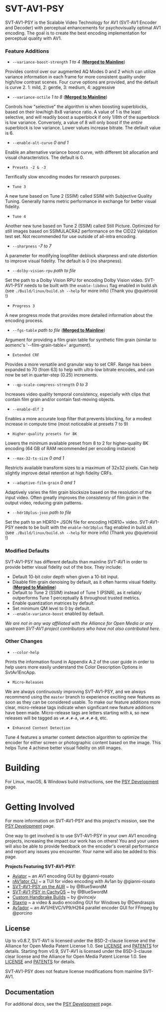 # SVT-AV1-PSY

SVT-AV1-PSY is the Scalable Video Technology for AV1 (SVT-AV1 Encoder and Decoder) with perceptual enhancements for psychovisually optimal AV1 encoding. The goal is to create the best encoding implementation for perceptual quality with AV1.

### Feature Additions

- `--variance-boost-strength` *1 to 4* (**[Merged to Mainline](https://gitlab.com/AOMediaCodec/SVT-AV1/-/merge_requests/2195)**)

Provides control over our augmented AQ Modes 0 and 2 which can utilize variance information in each frame for more consistent quality under high/low contrast scenes. Four curve options are provided, and the default is curve 2. 1: mild, 2: gentle, 3: medium, 4: aggressive

- `--variance-octile` *1 to 8* (**[Merged to Mainline](https://gitlab.com/AOMediaCodec/SVT-AV1/-/merge_requests/2195)**)

Controls how "selective" the algorithm is when boosting superblocks, based on their low/high 8x8 variance ratio. A value of 1 is the least selective, and will readily boost a superblock if only 1/8th of the superblock is low variance. Conversely, a value of 8 will only boost if the *entire* superblock is low variance. Lower values increase bitrate. The default value is 6.

- `--enable-alt-curve` *0 and 1*

Enable an alternative variance boost curve, with different bit allocation and visual characteristics. The default is 0.

- `Presets -2 & -3`

Terrifically slow encoding modes for research purposes.

- `Tune 3`

A new tune based on Tune 2 (SSIM) called SSIM with Subjective Quality Tuning. Generally harms metric performance in exchange for better visual fidelity.

- `Tune 4`

Another new tune based on Tune 2 (SSIM) called Still Picture. Optimized for still images based on SSIMULACRA2 performance on the CID22 Validation test set. Not recommended for use outside of all-intra encoding.

- `--sharpness` *-7 to 7*

A parameter for modifying loopfilter deblock sharpness and rate distortion to improve visual fidelity. The default is 0 (no sharpness).

- `--dolby-vision-rpu` *path to file*

Set the path to a Dolby Vision RPU for encoding Dolby Vision video. SVT-AV1-PSY needs to be built with the `enable-libdovi` flag enabled in build.sh (see `./Build/linux/build.sh --help` for more info) (Thank you @quietvoid !)

- `Progress 3`

A new progress mode that provides more detailed information about the encoding process.

- `--fgs-table` *path to file* (**[Merged to Mainline](https://gitlab.com/AOMediaCodec/SVT-AV1/-/commit/ae7ce1abc5f3f7913624f728ae123f8b8c1e30de)**)

Argument for providing a film grain table for synthetic film grain (similar to aomenc's '--film-grain-table=' argument).

- `Extended CRF`

Provides a more versatile and granular way to set CRF. Range has been expanded to 70 (from 63) to help with ultra-low bitrate encodes, and can now be set in quarter-step (0.25) increments.

- `--qp-scale-compress-strength` *0 to 3*

Increases video quality temporal consistency, especially with clips that contain film grain and/or contain fast-moving objects.

- `--enable-dlf 2`

Enables a more accurate loop filter that prevents blocking, for a modest increase in compute time (most noticeable at presets 7 to 9)

- `Higher-quality presets for 8K`

Lowers the minimum available preset from 8 to 2 for higher-quality 8K encoding (64 GB of RAM recommended per encoding instance)

- `--max-32-tx-size` *0 and 1*

Restricts available transform sizes to a maximum of 32x32 pixels. Can help slightly improve detail retention at high fidelity CRFs.

- `--adaptive-film-grain` *0 and 1*

Adaptively varies the film grain blocksize based on the resolution of the input video. Often greatly improves the consistency of film grain in the output video, reducing grain patterns.

- `--hdr10plus-json` *path to file*

Set the path to an HDR10+ JSON file for encoding HDR10+ video. SVT-AV1-PSY needs to be built with the `enable-hdr10plus` flag enabled in build.sh (see `./Build/linux/build.sh --help` for more info) (Thank you @quietvoid !)

### Modified Defaults

SVT-AV1-PSY has different defaults than mainline SVT-AV1 in order to provide better visual fidelity out of the box. They include:

- Default 10-bit color depth when given a 10-bit input.
- Disable film grain denoising by default, as it often harms visual fidelity. (**[Merged to Mainline](https://gitlab.com/AOMediaCodec/SVT-AV1/-/commit/8b39b41df9e07bbcdbd19ea618762c5db3353c03)**)
- Default to Tune 2 (SSIM) instead of Tune 1 (PSNR), as it reliably outperforms Tune 1 perceptually & throughout trusted metrics.
- Enable quantization matrices by default.
- Set minimum QM level to 0 by default.
- `--enable-variance-boost` enabled by default.

*We are not in any way affiliated with the Alliance for Open Media or any upstream SVT-AV1 project contributors who have not also contributed here.*

### Other Changes

- `--color-help`

Prints the information found in Appendix A.2 of the user guide in order to help users more easily understand the Color Description Options in SvtAv1EncApp.

- `Micro-Releases`

We are always continuously improving SVT-AV1-PSY, and we always recommend using the `master` branch to experience exciting new features as soon as they can be considered usable. To make our feature additions more clear, micro-release tags indicate when significant new feature additions have been made. Micro-release tags are letters starting with `A`, so new releases will be tagged as `v#.#.#-A`, `v#.#.#-B`, etc.

- `Enhanced Content Detection`

Tune 4 features a smarter content detection algorithm to optimize the encoder for either screen or photographic content based on the image. This helps Tune 4 achieve better visual fidelity on still images.

# Building

For Linux, macOS, & Windows build instructions, see the [PSY Development](Docs/PSY-Development.md) page.

# Getting Involved

For more information on SVT-AV1-PSY and this project's mission, see the [PSY Development](Docs/PSY-Development.md) page.

One way to get involved is to use SVT-AV1-PSY in your own AV1 encoding projects, increasing the impact our work has on others! You and your users will also be able to provide feedback on the encoder's overall performance and report any issues you encounter. Your name will also be added to this page.

**Projects Featuring SVT-AV1-PSY:**

- [Aviator](https://github.com/gianni-rosato/aviator) ~ an AV1 encoding GUI by @gianni-rosato
- [rAV1ator CLI](https://github.com/gianni-rosato/rav1ator-cli) ~ a TUI for video encoding with Av1an by @gianni-rosato
- [SVT-AV1-PSY on the AUR](https://aur.archlinux.org/packages/svt-av1-psy-git) ~ by @BlueSwordM
- [SVT-AV1-PSY in CachyOS](https://github.com/CachyOS/CachyOS-PKGBUILDS/pull/144) ~ by @BlueSwordM
- [Custom Handbrake Builds](https://github.com/vincejv/docker-handbrake) ~ by @vincejv
- [Staxrip](https://github.com/staxrip/staxrip) ~ a video & audio encoding GUI for Windows by @Dendraspis
- [Av1ador](https://github.com/porcino/Av1ador) ~ an AV1/HEVC/VP9/H264 parallel encoder GUI for FFmpeg by @porcino

## License

Up to v0.8.7, SVT-AV1 is licensed under the BSD-2-clause license and the
Alliance for Open Media Patent License 1.0. See [LICENSE](LICENSE-BSD2.md) and
[PATENTS](PATENTS.md) for details. Starting from v0.9, SVT-AV1 is licensed
under the BSD-3-clause clear license and the Alliance for Open Media Patent
License 1.0. See [LICENSE](LICENSE.md) and [PATENTS](PATENTS.md) for details.

SVT-AV1-PSY does not feature license modifications from mainline SVT-AV1.

## Documentation

For additional docs, see the [PSY Development](Docs/PSY-Development.md) page.
